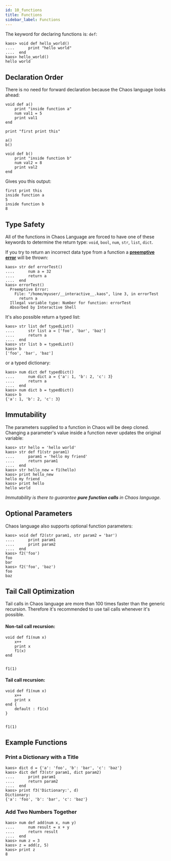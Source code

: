 ```yaml
---
id: 10_functions
title: Functions
sidebar_label: Functions
---
```


The keyword for declaring functions is: `def`:

```chaos
kaos> void def hello_world()
....      print "hello world"
....  end
kaos> hello_world()
hello world
```

## Declaration Order

There is no need for forward declaration because the Chaos language looks ahead:

```chaos
void def a()
    print "inside function a"
    num val1 = 5
    print val1
end

print "first print this"

a()
b()

void def b()
    print "inside function b"
    num val2 = 8
    print val2
end
```

Gives you this output:

```text
first print this
inside function a
5
inside function b
8
```

## Type Safety

All of the functions in Chaos Language are forced to have one of these keywords to
determine the return type: `void`, `bool`, `num`, `str`, `list`, `dict`.

If you try to return an incorrect data type from a function a [**preemptive error**](20_preemptive_checks.md) will be thrown:

```chaos
kaos> str def errorTest()
....      num a = 32
....      return a
....  end
kaos> errorTest()
  Preemptive Error:
    File: "/home/myuser/__interactive__.kaos", line 3, in errorTest
      return a
  Illegal variable type: Number for function: errorTest
  Absorbed by Interactive Shell
```

It's also possible return a typed list:

```chaos
kaos> str list def typedList()
....      str list a = ['foo', 'bar', 'baz']
....      return a
....  end
kaos> str list b = typedList()
kaos> b
['foo', 'bar', 'baz']
```

or a typed dictionary:

```chaos
kaos> num dict def typedDict()
....      num dict a = {'a': 1, 'b': 2, 'c': 3}
....      return a
....  end
kaos> num dict b = typedDict()
kaos> b
{'a': 1, 'b': 2, 'c': 3}
```

## Immutability

The parameters supplied to a function in Chaos will be deep cloned. Changing a
parameter's value inside a function never updates the original variable:

```chaos
kaos> str hello = 'hello world'
kaos> str def f1(str param1)
....      param1 = 'hello my friend'
....      return param1
....  end
kaos> str hello_new = f1(hello)
kaos> print hello_new
hello my friend
kaos> print hello
hello world
```

*Immutability is there to guarantee **pure function calls** in Chaos language.*

## Optional Parameters

Chaos language also supports optional function parameters:

```chaos
kaos> void def f2(str param1, str param2 = 'bar')
....      print param1
....      print param2
....  end
kaos> f2('foo')
foo
bar
kaos> f2('foo', 'baz')
foo
baz
```

## Tail Call Optimization

Tail calls in Chaos language are more than 100 times faster than the generic recursion. Therefore
it's recommended to use tail calls whenever it's possible.

#### Non-tail call recursion:

```chaos
void def f1(num x)
    x++
    print x
    f1(x)
end


f1(1)
```

#### Tail call recursion:

```chaos
void def f1(num x)
    x++
    print x
end {
    default : f1(x)
}


f1(1)
```

## Example Functions

### Print a Dictionary with a Title

```chaos
kaos> dict d = {'a': 'foo', 'b': 'bar', 'c': 'baz'}
kaos> dict def f3(str param1, dict param2)
....      print param1
....      return param2
....  end
kaos> print f3('Dictionary:', d)
Dictionary:
{'a': 'foo', 'b': 'bar', 'c': 'baz'}
```

### Add Two Numbers Together

```chaos
kaos> num def add(num x, num y)
....      num result = x + y
....      return result
....  end
kaos> num z = 3
kaos> z = add(z, 5)
kaos> print z
8
```
